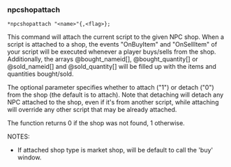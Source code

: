 ### npcshopattach
```
*npcshopattach "<name>"{,<flag>};
```

This command will attach the current script to the given NPC shop.
When a script is attached to a shop, the events "OnBuyItem" and "OnSellItem"
of your script will be executed whenever a player buys/sells from the shop.
Additionally, the arrays @bought_nameid[], @bought_quantity[] or @sold_nameid[]
and @sold_quantity[] will be filled up with the items and quantities
bought/sold.

The optional parameter specifies whether to attach ("1") or detach ("0") from
the shop (the default is to attach). Note that detaching will detach any NPC
attached to the shop, even if it's from another script, while attaching will
override any other script that may be already attached.

The function returns 0 if the shop was not found, 1 otherwise.

NOTES:
- If attached shop type is market shop, will be default to call the 'buy' window.
